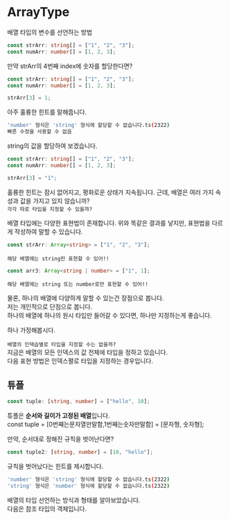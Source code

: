 # ArrayType

배열 타입의 변수를 선언하는 방법

```ts
const strArr: string[] = ["1", "2", "3"];
const numArr: number[] = [1, 2, 3];
```

만약 strArr의 4번째 index에 숫자를 할당한다면?

```ts
const strArr: string[] = ["1", "2", "3"];
const numArr: number[] = [1, 2, 3];

strArr[3] = 1;
```

아주 훌륭한 힌트를 말해줍니다.

```sh
'number' 형식은 'string' 형식에 할당할 수 없습니다.ts(2322)
빠른 수정을 사용할 수 없음
```

string의 값을 할당하여 보겠습니다.

```ts
const strArr: string[] = ["1", "2", "3"];
const numArr: number[] = [1, 2, 3];

strArr[3] = "1";
```

훌륭한 힌트는 잠시 없어지고, 평화로운 상태가 지속됩니다.
근데, 배열은 여러 가지 속성과 값을 가지고 있지 않습니까?  
`각각 따로 타입을 지정할 수 있을까?`

배열 타입에는 다양한 표현법이 존재합니다.
위와 똑같은 결과를 낳지만, 표현법을 다르게 작성하여 말할 수 있습니다.

```ts
const strArr: Array<string> = ["1", "2", "3"];
```

`해당 배열에는 string만 표현할 수 있어!!`

```ts
const arr3: Array<string | number> = ["1", 1];
```

`해당 배열에는 string 또는 number로만 표현할 수 있어!!`

물론, 하나의 배열에 다양하게 말할 수 있는건 장점으로 봅니다.  
저는 개인적으로 단점으로 봅니다.  
하나의 배열에 하나의 원시 타입만 들어갈 수 있다면, 하나만 지정하는게 좋습니다.

하나 가정해봅시다.

`배열의 인덱습별로 타입을 지정할 수는 없을까?`  
지금은 배열의 모든 인덱스의 값 전체에 타입을 정하고 있습니다.  
다음 표현 방법은 인덱스펼로 타입을 지정하는 경우입니다.

## 튜플

```ts
const tuple: [string, number] = ["hello", 10];
```

튜플은 **순서와 길이가 고정된 배열**입니다.  
const tuple = [0번째는문자열만말함,1번째는숫자만말함] = [문자형, 숫자형];

만약, 순서대로 정해진 규칙을 벗어난다면?

```ts
const tuple2: [string, number] = [10, "hello"];
```

규칙을 벗어났다는 힌트를 제시합니다.

```sh
'number' 형식은 'string' 형식에 할당할 수 없습니다.ts(2322)
'string' 형식은 'number' 형식에 할당할 수 없습니다.ts(2322)
```

배열의 타입 선언하는 방식과 형태를 알아보았습니다.  
다음은 참조 타입의 객체입니다.
